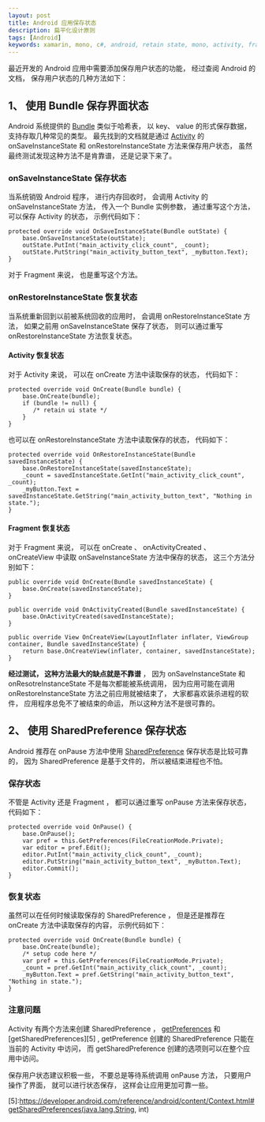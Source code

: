 ```yaml
---
layout: post
title: Android 应用保存状态
description: 扁平化设计原则
tags: [Android]
keywords: xamarin, mono, c#, android, retain state, mono, activity, fragment, onSaveInstanceState,  onRestoreInstanceState, bundle,  shared preference
---
```


最近开发的 Android 应用中需要添加保存用户状态的功能， 经过查阅 Android 的文档， 保存用户状态的几种方法如下：

## 1、 使用 Bundle 保存界面状态

Android 系统提供的 [Bundle][1] 类似于哈希表， 以 key、 value 的形式保存数据， 支持存取几种常见的类型。 最先找到的文档就是通过 [Activity][2] 的 onSaveInstanceState 和 onRestoreInstanceState 方法来保存用户状态， 虽然最终测试发现这种方法不是肯靠谱， 还是记录下来了。

### onSaveInstanceState 保存状态

当系统销毁 Android 程序， 进行内存回收时， 会调用 Activity 的 onSaveInstanceState 方法， 传入一个 Bundle 实例参数， 通过重写这个方法， 可以保存 Activity 的状态， 示例代码如下：

    protected override void OnSaveInstanceState(Bundle outState) {
        base.OnSaveInstanceState(outState);
        outState.PutInt("main_activity_click_count", _count);
        outState.PutString("main_activity_button_text", _myButton.Text);
    }

对于 Fragment 来说， 也是重写这个方法。

### onRestoreInstanceState 恢复状态

当系统重新回到以前被系统回收的应用时， 会调用 onRestoreInstanceState 方法， 如果之前用 onSaveInstanceState 保存了状态， 则可以通过重写 onRestoreInstanceState 方法恢复状态。

#### Activity 恢复状态

对于 Activity 来说， 可以在 onCreate 方法中读取保存的状态， 代码如下：

    protected override void OnCreate(Bundle bundle) {
        base.OnCreate(bundle);
        if (bundle != null) {
           /* retain ui state */
        }
    }

也可以在 onRestoreInstanceState 方法中读取保存的状态， 代码如下：

    protected override void OnRestoreInstanceState(Bundle savedInstanceState) {
        base.OnRestoreInstanceState(savedInstanceState);
        _count = savedInstanceState.GetInt("main_activity_click_count", _count);
        _myButton.Text = savedInstanceState.GetString("main_activity_button_text", "Nothing in state.");
    }

#### Fragment 恢复状态

对于 Fragment 来说， 可以在 onCreate 、 onActivityCreated 、 onCreateView 中读取 onSaveInstanceState 方法中保存的状态， 这三个方法分别如下：

    public override void OnCreate(Bundle savedInstanceState) {
        base.OnCreate(savedInstanceState);
    }

    public override void OnActivityCreated(Bundle savedInstanceState) {
        base.OnActivityCreated(savedInstanceState);
    }

    public override View OnCreateView(LayoutInflater inflater, ViewGroup container, Bundle savedInstanceState) {
        return base.OnCreateView(inflater, container, savedInstanceState);
    }

**经过测试， 这种方法最大的缺点就是不靠谱** ， 因为 onSaveInstanceState 和 onResotreInstanceState 不是每次都能被系统调用， 因为应用可能在调用 onRestoreInstanceState 方法之前应用就被结束了， 大家都喜欢装杀进程的软件， 应用程序总免不了被结束的命运， 所以这种方法不是很可靠的。

## 2、 使用 SharedPreference 保存状态

Android 推荐在 onPause 方法中使用 [SharedPreference][3] 保存状态是比较可靠的， 因为 SharedPreference 是基于文件的， 所以被结束进程也不怕。 

### 保存状态

不管是 Activity 还是 Fragment ， 都可以通过重写 onPause 方法来保存状态， 代码如下：

    protected override void OnPause() {
        base.OnPause();
        var pref = this.GetPreferences(FileCreationMode.Private);
        var editor = pref.Edit();
        editor.PutInt("main_activity_click_count", _count);
        editor.PutString("main_activity_button_text", _myButton.Text);
        editor.Commit();
    }

### 恢复状态

虽然可以在任何时候读取保存的 SharedPreference ， 但是还是推荐在 onCreate 方法中读取保存的内容， 示例代码如下：

    protected override void OnCreate(Bundle bundle) {
        base.OnCreate(bundle);
        /* setup code here */
        var pref = this.GetPreferences(FileCreationMode.Private);
        _count = pref.GetInt("main_activity_click_count", _count);
        _myButton.Text = pref.GetString("main_activity_button_text", "Nothing in state.");
    }

### 注意问题

Activity 有两个方法来创建 SharedPreference ， [getPreferences][4] 和 [getSharedPreferences][5] ,  getPreference 创建的 SharedPreference 只能在当前的 Activity 中访问， 而 getSharedPreference 创建的选项则可以在整个应用中访问。

保存用户状态建议积极一些， 不要总是等待系统调用 onPause 方法， 只要用户操作了界面， 就可以进行状态保存， 这样会让应用更加可靠一些。

[1]:http://developer.android.com/reference/android/os/Bundle.html
[2]:http://developer.android.com/reference/android/app/Activity.html
[3]:http://developer.android.com/reference/android/content/SharedPreferences.html
[4]:https://developer.android.com/reference/android/app/Activity.html#getPreferences(int)
[5]:https://developer.android.com/reference/android/content/Context.html#getSharedPreferences(java.lang.String, int)
